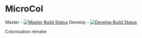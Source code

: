 # MicroCol

Master - [![Master Build Status](https://travis-ci.org/jajir/microcol.svg?branch=master)](https://travis-ci.org/jajir/microcol) Develop - [![Develop Build Status](https://travis-ci.org/jajir/microcol.svg?branch=develop)](https://travis-ci.org/jajir/microcol)

Colonisation remake
